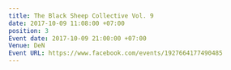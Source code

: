 ```yaml
---
title: The Black Sheep Collective Vol. 9
date: 2017-10-09 11:08:00 +07:00
position: 3
Event date: 2017-10-09 21:00:00 +07:00
Venue: DeN
Event URL: https://www.facebook.com/events/1927664177490485
---
```


